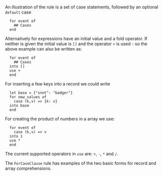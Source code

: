 
An illustration of the rule is a set of case statements, followed by an optional `default` case

```tremor
  for event of
    ## Cases
  end
```

Alternatively for expressions have an initial value and a fold operator. If neither is given the
initial value is `[]` and the operator `+` is used - so the above example can also be written as:

```tremor
  for event of
    ## Cases
  into []
  use +
  end
```

For inserting a few keys into a record we could write

```tremor
  let base = {"snot": "badger"}
  for new_values of
    case (k,v) => {k: v}
  into base
  end
```

For creating the product of numbers in a array we use:

```tremor
  for event of
    case (k,v) => v
  into 1
  use *
  end
```

The current supported operators in `use` are: `+`, `-`, `*` and `/`.



The `ForCaseClause` rule has examples of the two basic forms for record and array comprehensions.

